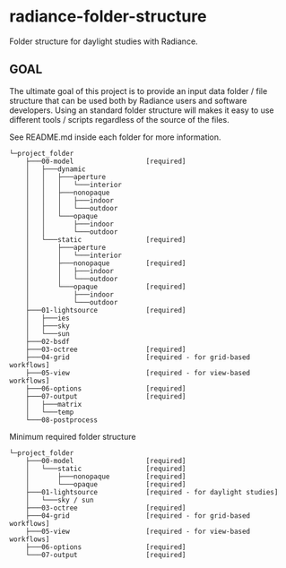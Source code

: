 # radiance-folder-structure

Folder structure for daylight studies with Radiance.

## GOAL

The ultimate goal of this project is to provide an input data folder / file structure
that can be used both by Radiance users and software developers. Using an standard folder
structure will makes it easy to use different tools / scripts regardless of the source of
the files.

See README.md inside each folder for more information.

```
└─project_folder
    ├───00-model                  [required]
    │   ├───dynamic
    │   │   ├───aperture
    │   │   │   └───interior
    │   │   ├───nonopaque
    │   │   │   ├───indoor
    │   │   │   └───outdoor
    │   │   └───opaque
    │   │       ├───indoor
    │   │       └───outdoor
    │   └───static                [required]
    │       ├───aperture
    │       │   └───interior
    │       ├───nonopaque         [required]
    │       │   ├───indoor
    │       │   └───outdoor
    │       └───opaque            [required]
    │           ├───indoor
    │           └───outdoor
    ├───01-lightsource            [required]
    │   ├───ies
    │   ├───sky
    │   └───sun
    ├───02-bsdf
    ├───03-octree                 [required]
    ├───04-grid                   [required - for grid-based workflows]
    ├───05-view                   [required - for view-based workflows]
    ├───06-options                [required]
    ├───07-output                 [required]
    │   ├───matrix
    │   └───temp
    └───08-postprocess
```

Minimum required folder structure

```
└─project_folder
    ├───00-model                  [required]
    │   └───static                [required]
    │       ├───nonopaque         [required]
    │       └───opaque            [required]
    ├───01-lightsource            [required - for daylight studies]
    │   └───sky / sun
    ├───03-octree                 [required]
    ├───04-grid                   [required - for grid-based workflows]
    ├───05-view                   [required - for view-based workflows]
    ├───06-options                [required]
    └───07-output                 [required]
```
